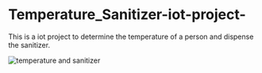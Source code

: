 # Temperature_Sanitizer-iot-project-
This is a iot project to determine the temperature of a person and dispense the sanitizer.

![temperature and sanitizer](https://github.com/Vishwasgowdam/Temperature_Sanitizer-iot-project-/assets/110159152/f662d693-1505-4ae3-b52e-dc8ef1193e7e)

